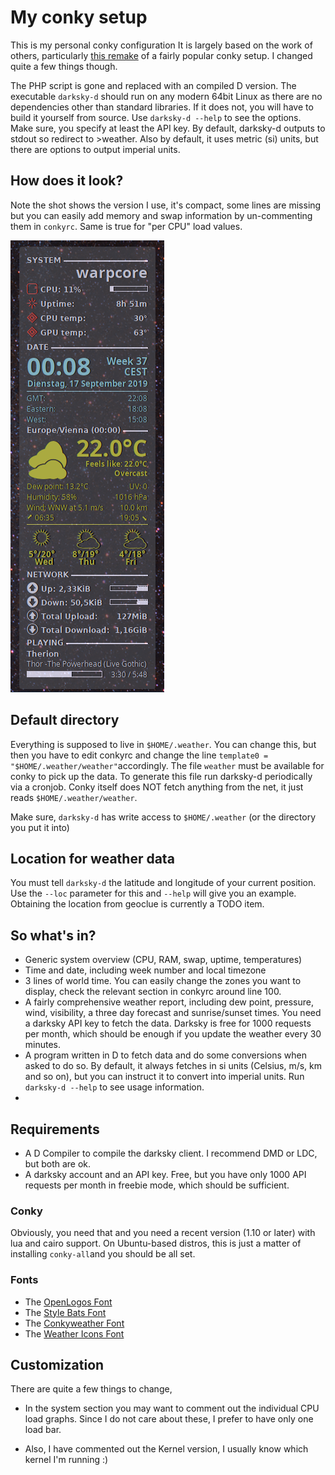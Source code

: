 # My conky setup

This is my personal conky configuration  It is largely based on the work of others, particularly [this 
remake](https://github.com/rsheasby/Conky-Lililo-2018) of a fairly popular conky setup. I changed 
quite a few things though.

The PHP script is gone and replaced with an compiled D version. The executable `darksky-d` should run 
on any modern 64bit Linux as there are no dependencies other than standard libraries. If it does not, 
you will have to build it yourself from source. Use `darksky-d --help` to see the options. Make sure, 
you specify at least the API key. By default, darksky-d outputs to stdout so redirect to >weather. 
Also by default, it uses metric (si) units, but there are options to output imperial units.

## How does it look?

Note the shot shows the version I use, it's compact, some lines are missing but you can easily add 
memory and swap information by un-commenting them in `conkyrc`. Same is true for "per CPU" load 
values.

![Screenshot](screenshot.png)

## Default directory

Everything is supposed to live in `$HOME/.weather`. You can change this, but then you have
to edit conkyrc and change the line `template0 = "$HOME/.weather/weather"`accordingly. The
file `weather` must be available for conky to pick up the data. To generate this file run
darksky-d periodically via a cronjob. Conky itself does NOT fetch anything from the net, it just reads 
`$HOME/.weather/weather`.
 
Make sure, `darksky-d` has write access to `$HOME/.weather` (or the directory you put it into)

## Location for weather data

You must tell `darksky-d` the latitude and longitude of your current position. Use the `--loc` 
parameter for this and `--help` will give you an example. Obtaining the location from geoclue is 
currently a TODO item.

## So what's in?

* Generic system overview (CPU, RAM, swap, uptime, temperatures)
* Time and date, including week number and local timezone
* 3 lines of world time. You can easily change the zones you want to display, check the relevant section
in conkyrc around line 100.
* A fairly comprehensive weather report, including dew point, pressure, wind, visibility, a three day
forecast and sunrise/sunset times. You need a darksky API key to fetch the data. Darksky is free for 1000 requests per month,
which should be enough if you update the weather every 30 minutes.
* A program written in D to fetch data and do some conversions when asked to do so. By
  default, it always fetches in si units (Celsius, m/s, km and so on), but you can
  instruct it to convert into imperial units. Run `darksky-d --help` to see usage
  information.
*
## Requirements

* A D Compiler to compile the darksky client. I recommend DMD or LDC, but both are ok.
* A darksky account and an API key. Free, but you have only 1000 API requests per month in freebie mode, 
which should be sufficient.

### Conky

Obviously, you need that and you need a recent version (1.10 or later) with lua and cairo support. On 
Ubuntu-based distros, this is just a matter of installing `conky-all`and you should be all set.

### Fonts

* The [OpenLogos Font](https://www.dafont.com/openlogos.font) 
* The [Style Bats Font](https://www.dafont.com/style-bats.font) 
* The [Conkyweather Font](https://github.com/altinukshini/conky_blue/blob/master/fonts/conkyweather.ttf) 
* The [Weather Icons Font](https://aur.archlinux.org/packages/ttf-weather-icons/)

## Customization

There are quite a few things to change, 

* In the system section you may want to comment out the individual CPU load graphs. Since I do not 
care about these, I prefer to have only one load bar.

* Also, I have commented out the Kernel version, I usually know which kernel I'm running :)


